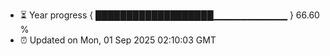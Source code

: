 - ⏳ Year progress { ███████████████████▁▁▁▁▁▁▁▁▁▁▁ } 66.60 %
- ⏰ Updated on Mon, 01 Sep 2025 02:10:03 GMT

